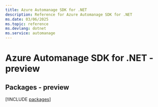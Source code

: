 ```yaml
---
title: Azure Automanage SDK for .NET
description: Reference for Azure Automanage SDK for .NET
ms.date: 03/06/2025
ms.topic: reference
ms.devlang: dotnet
ms.service: automanage
---
```

# Azure Automanage SDK for .NET - preview
## Packages - preview
[!INCLUDE [packages](automanage-index.md)]